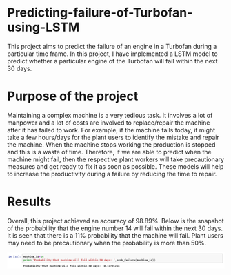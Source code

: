 # Predicting-failure-of-Turbofan-using-LSTM

This project aims to predict the failure of an engine in a Turbofan during a particular time frame. In this project, I have implemented a LSTM model to predict whether a particular engine of the Turbofan will fail within the next 30 days. 

# Purpose of the project

Maintaining a complex machine is a very tedious task. It involves a lot of manpower and a lot of costs are involved to replace/repair the machine after it has failed to work. For example, if the machine fails today, it might take a few hours/days for the plant users to identify the mistake and repair the machine. When the machine stops working the production is stopped and this is a waste of time. Therefore, if we are able to predict when the machine might fail, then the respective plant workers will take precautionary measures and get ready to fix it as soon as possible. These models will help to increase the productivity during a failure by reducing the time to repair.

# Results

Overall, this project achieved an accuracy of 98.89%. Below is the snapshot of the probability that the engine number 14 will fail within the next 30 days. It is seen that there is a 11% probability that the machine will fail. Plant users may need to be precautionary when the probability is more than 50%.

![Results](https://github.com/Vigneshsab/Predicting-failure-of-Turbofan-using-LSTM/blob/master/results.PNG)
